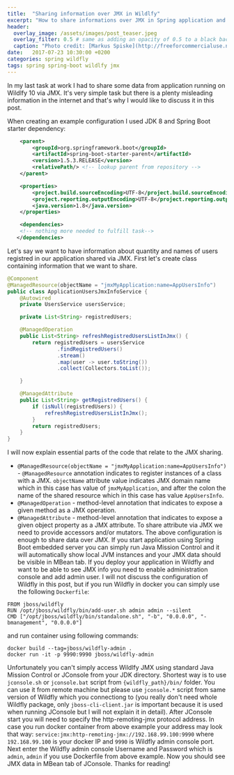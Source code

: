 ```yaml
---
title:  "Sharing information over JMX in Wildlfy"
excerpt: "How to share informations over JMX in Spring application and Wildlfy server"
header:
  overlay_image: /assets/images/post_teaser.jpeg
  overlay_filter: 0.5 # same as adding an opacity of 0.5 to a black background
  caption: "Photo credit: [Markus Spiske](http://freeforcommercialuse.net)"
date:   2017-07-23 10:30:00 +0200
categories: spring wildfly
tags: spring spring-boot wildlfy jmx
---
```

 		
In my last task at work I had to share some data from application running on Wildlfy 10 via JMX. It's very simple task but there is a plenty misleading information in the internet and that's why I would like to discuss it in this post.


When creating an example configuration I used JDK 8 and Spring Boot starter dependency:
~~~ xml
    <parent>
        <groupId>org.springframework.boot</groupId>
        <artifactId>spring-boot-starter-parent</artifactId>
        <version>1.5.3.RELEASE</version>
        <relativePath/> <!-- lookup parent from repository -->
    </parent>

    <properties>
        <project.build.sourceEncoding>UTF-8</project.build.sourceEncoding>
        <project.reporting.outputEncoding>UTF-8</project.reporting.outputEncoding>
        <java.version>1.8</java.version>
    </properties>

    <dependencies>
    <!-- nothing more needed to fulfill task-->
   </dependencies>
~~~

Let's say we want to have information about quantity and names of users registred in our application shared via JMX. First let's create class containing information that we want to share.
~~~ java
@Component
@ManagedResource(objectName = "jmxMyApplication:name=AppUsersInfo")
public class ApplicationUsersJmxInfoService {
    @Autowired
    private UsersService usersService;

    private List<String> registredUsers;

    @ManagedOperation
    public List<String> refreshRegistredUsersListInJmx() {
        return registredUsers = usersService
                .findRegistredUsers()
                .stream()
                .map(user -> user.toString())
                .collect(Collectors.toList());

    }

    @ManagedAttribute
    public List<String> getRegistredUsers() {
        if (isNull(registredUsers)) {
            refreshRegistredUsersListInJmx();
        }
        return registredUsers;
    }
}

~~~

I will now explain essential parts of the code that relate to the JMX sharing.  
  * `@ManagedResource(objectName = "jmxMyApplication:name=AppUsersInfo")` - `@ManagedResource` annotation indicates to register instances of a class with a JMX. `objectName` attribute value indicates JMX domain name which in this case has value of `jmxMyApplication`, and after the colon the name of the shared resource which in this case has value `AppUsersInfo`.
  * `@ManagedOperation` - method-level annotation that indicates to expose a given method as a JMX operation.
  * `@ManagedAttribute` - method-level annotation that indicates to expose a given object property as a JMX attribute. To share attribute via JMX we need to provide accessors and/or mutators.
The above configuration is enough to share data over JMX. If you start application using Spring Boot embedded server you can simply run Java Mission Control and it will automatically show local JVM instances and your JMX data should be visible in MBean tab.
If you deploy your application in Wildfly and want to be able to see JMX info you need to enable administration console and add admin user. I will not discuss the configuration of Wildfly in this post, but if you run Wildfly in docker you can simply use the following `Dockerfile`:
~~~
FROM jboss/wildfly
RUN /opt/jboss/wildfly/bin/add-user.sh admin admin --silent
CMD ["/opt/jboss/wildfly/bin/standalone.sh", "-b", "0.0.0.0", "-bmanagement", "0.0.0.0"]
~~~
and run container using following commands:
~~~
docker build --tag=jboss/wildfly-admin . 
docker run -it -p 9990:9990 jboss/wildfly-admin
~~~

Unfortunately you can't simply access Wildlfy JMX using standard Java Mission Control or JConsole from your JDK directory. Shortest way is to use `jconsole.sh` or `jconsole.bat` script from `{wildfly_path}/bin/` folder. You can use it from remote machine but please use `jconsole.*` script from same version of Wildfly which you connectiong to (you really don't need whole Wildfly package, only `jboss-cli-client.jar` is important because it is used when running JConsole but I will not explain it in detail). 
After JConsole start you will need to specify the http-remoting-jmx protocol address. In case you run docker container from above example your address may look that way: `service:jmx:http-remoting-jmx://192.168.99.100:9990` where `192.168.99.100` is your docker IP and `9990` is Wildfly admin console port. Next enter the Wildfly admin console Username and Password which is `admin`, `admin` if you use Dockerfile from above example. Now you should see JMX data in MBean tab of JConsole. Thanks for reading!  


